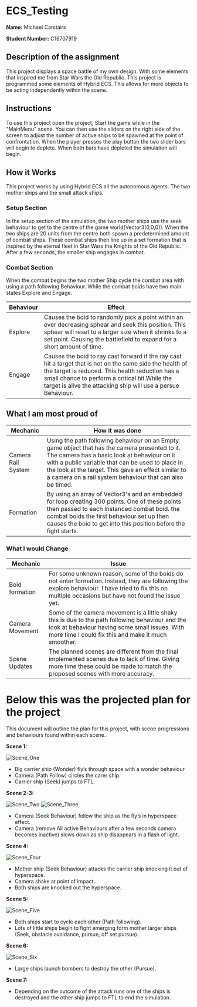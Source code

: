# ECS_Testing

**Name:** Michael Carstairs

**Student Number:** C16707919

<h2> Description of the assignment </h2>
<p> 
This project displays a space battle of my own design. With some elements that inspired me from Star Wars the Old Republic. This project is programmed some elements of Hybrid ECS. This allows for more objects to be acting independently within the scene. 
</p>

<h2> Instructions </h2>

<p>
To use this project open the project, Start the game while in the "MainMenu" scene. 
You can then use the sliders on the right side of the screen to adjust the number of active ships to be spawned at the point of confrontation. 
When the player presses the play button the two slider bars will begin to deplete. 
When both bars have depleted the simulation will begin.
</p>

<h2>How it Works </h2>
<p>
This project works by using Hybrid ECS all the autonomous agents. The two mother ships and the small attack ships. </br>
<h3>Setup Section</h3>
In the setup section of the simulation, the two mother ships use the seek behaviour to get to the centre of the game world(Vector3(0,0,0)). 
When the two ships are 20 units from the centre both spawn a predetermined amount of combat ships. These combat ships then line up in a set formation that is inspired by the eternal fleet in Star Wars the Knights of the Old Republic. After a few seconds, the smaller ship engages in combat. </br>
<h3>Combat Section</h3>
When the combat begins the two mother Ship cycle the combat area with using a path following Behaviour. While the combat boids have two main states Explore and Engage. 

|Behaviour| Effect |
|---------|--------|
|Explore  |Causes the boid to randomly pick a point within an ever decreasing sphear and seek this position. This sphear will reset to a larger size when it shrinks to a set point. Causing the battlefield to expand for a short amount of time.|
|Engage   |Causes the boid to ray cast forward if the ray cast hit a target that is not on the same side the health of the target is reduced. This health reduction has a small chance to perform a critical hit.While the target is alive the attacking ship will use a persue Behaviour.|
</p> 
<h2>What I am most proud of</h2>
<p>
 
|Mechanic| How it was done|
|--------|----------------|
|Camera Rail System|Using the path following behaviour on an Empty game object that has the camera presented to it. The camera has a basic look at behaviour on it with a public variable that can be used to place in the look at the target. This gave an effect similar to a camera on a rail system behaviour that can also be timed.|
|Formation|By using an array of Vector3's and an embedded for loop creating 300 points. One of these points then passed to each Instanced combat boid. the combat boids the first behaviour set up then causes the boid to get into this position before the fight starts.|
</p>

<h3> What I would Change</h3>
 <p>
  
|Mechanic|Issue|
|--------|----------------|
|Boid formation|For some unknown reason, some of the boids do not enter formation. Instead, they are following the explore behaviour. I have tried to fix this on multiple occasions but have not found the issue yet.|
|Camera Movement|Some of the camera movement is a little shaky this is due to the path following behaviour and the look at behaviour having some small issues. With more time I could fix this and make it much smoother.|
|Scene Updates|The planned scenes are different from the final implemented scenes due to lack of time. Giving more time these could be made to match the proposed scenes with more accuracy.|

</p>



<h1>Below this was the projected plan for the project</h1>

This document will outline the plan for this project, with scene progressions and behaviours found within each scene. 

**Scene 1:** 

![Scene_One](https://github.com/Ignisdeus/ECS_Testing/blob/master/Images/Scene_One.jpg)
 
-	Big carrier ship (Wonder) fly’s through space with a wonder behaviour. 
-	Camera (Path Follow) circles the carer ship.
-	Carrier ship (Seek) jumps to FTL.

**Scene 2-3:**

  ![Scene_Two](https://github.com/Ignisdeus/ECS_Testing/blob/master/Images/Scene_Two.jpg)
  ![Scene_Three](https://github.com/Ignisdeus/ECS_Testing/blob/master/Images/Scene_Three.jpg)
-	Camera (Seek Behaviour) follow the ship as the fly’s in hyperspace effect. 
-	Camera (remove All active Behaviours after a few seconds camera becomes inactive) slows down as ship disappears in a flash of light. 
 
**Scene 4:** 

 ![Scene_Four](https://github.com/Ignisdeus/ECS_Testing/blob/master/Images/Scene_Four.jpg)
-	Mother ship (Seek Behaviour) attacks the carrier ship knocking it out of hyperspace.
-	Camera shake at point of impact. 
-	Both ships are knocked out the hyperspace. 

**Scene 5:** 

 ![Scene_Five](https://github.com/Ignisdeus/ECS_Testing/blob/master/Images/Scene_Five.jpg)
-	Both ships start to cycle each other (Path following).
-	Lots of little ships begin to fight emerging form mother larger ships (Seek, obstacle avoidance, pursue, off set pursue).

**Scene 6:** 

 ![Scene_Six](https://github.com/Ignisdeus/ECS_Testing/blob/master/Images/Scene_Six.jpg)
-	Large ships launch bombers to destroy the other (Pursue).

**Scene 7:** 

-	Depending on the outcome of the attack runs one of the ships is destroyed and the other ship jumps to FTL to end the simulation. 
 
